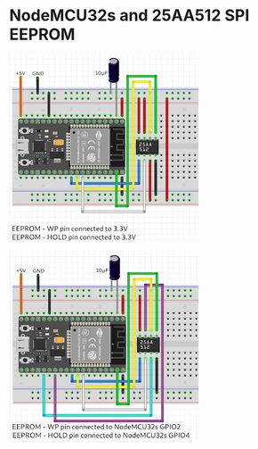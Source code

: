 # NodeMCU32s and 25AA512 SPI EEPROM

![breadboard_base](images/breadboard.png)

![breadboard_base](images/breadboard_wp_hd.png)